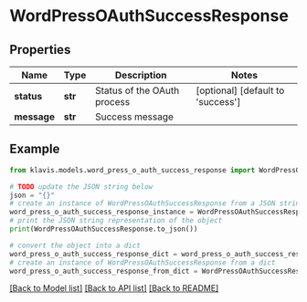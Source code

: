 # WordPressOAuthSuccessResponse


## Properties

Name | Type | Description | Notes
------------ | ------------- | ------------- | -------------
**status** | **str** | Status of the OAuth process | [optional] [default to 'success']
**message** | **str** | Success message | 

## Example

```python
from klavis.models.word_press_o_auth_success_response import WordPressOAuthSuccessResponse

# TODO update the JSON string below
json = "{}"
# create an instance of WordPressOAuthSuccessResponse from a JSON string
word_press_o_auth_success_response_instance = WordPressOAuthSuccessResponse.from_json(json)
# print the JSON string representation of the object
print(WordPressOAuthSuccessResponse.to_json())

# convert the object into a dict
word_press_o_auth_success_response_dict = word_press_o_auth_success_response_instance.to_dict()
# create an instance of WordPressOAuthSuccessResponse from a dict
word_press_o_auth_success_response_from_dict = WordPressOAuthSuccessResponse.from_dict(word_press_o_auth_success_response_dict)
```
[[Back to Model list]](../README.md#documentation-for-models) [[Back to API list]](../README.md#documentation-for-api-endpoints) [[Back to README]](../README.md)


